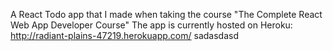 A React Todo app that I made when taking the course "The Complete React Web App Developer Course"
The app is currently hosted on Heroku:
http://radiant-plains-47219.herokuapp.com/
sadasdasd

